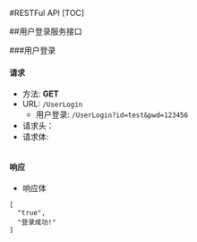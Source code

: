 #RESTFul API
[TOC]

##用户登录服务接口

###用户登录

#### 请求
- 方法: **GET**
- URL:  ```/UserLogin```
    - 用户登录:  ```/UserLogin?id=test&pwd=123456```
- 请求头：
- 请求体:
```
```

#### 响应
- 响应体
```
[
  "true",
  "登录成功!"
]
```
